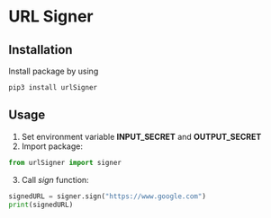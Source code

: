 # URL Signer

## Installation

Install package by using

```shell
pip3 install urlSigner
```

## Usage

1.  Set environment variable **INPUT_SECRET** and **OUTPUT_SECRET**
2.  Import package:

```python
from urlSigner import signer
```

3. Call _sign_ function:

```python
signedURL = signer.sign("https://www.google.com")
print(signedURL)
```
